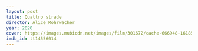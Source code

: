 ```yaml
---
layout: post
title: Quattro strade
director: Alice Rohrwacher
year: 2020
cover: https://images.mubicdn.net/images/film/301672/cache-666948-1618575264/image-w1280.jpg
imdb_id: tt14556014
---
```

